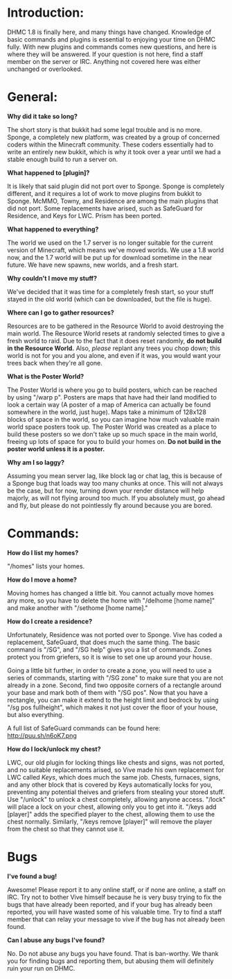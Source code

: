 # Introduction:

DHMC 1.8 is finally here, and many things have changed. Knowledge of basic commands and plugins is essential to enjoying your time on DHMC fully. With new plugins and commands comes new questions, and here is where they will be answered. If your question is not here, find a staff member on the server or IRC. Anything not covered here was either unchanged or overlooked.

# General: 

**Why did it take so long?**

The short story is that bukkit had some legal trouble and is no more. Sponge, a completely new platform, was created by a group of concerned coders within the Minecraft community. These coders essentially had to write an entirely new bukkit, which is why it took over a year until we had a stable enough build to run a server on.

**What happened to [plugin]?**

It is likely that said plugin did not port over to Sponge. Sponge is completely different, and it requires a lot of work to move plugins from bukkit to Sponge. McMMO, Towny, and Residence are among the main plugins that did not port. Some replacements have 
arised, such as SafeGuard for Residence, and Keys for LWC. Prism has been ported.

**What happened to everything?**

The world we used on the 1.7 server is no longer suitable for the current version of Minecraft, which means we've moved worlds. We use a 1.8 world now, and the 1.7 world will be put up for download sometime in the near future. We have new spawns, new worlds, and a fresh start.

**Why couldn't I move my stuff?**

We've decided that it was time for a completely fresh start, so your stuff stayed in the old world (which can be downloaded, but the file is huge).

**Where can I go to gather resources?**

Resources are to be gathered in the Resource World to avoid destroying the main world. The Resource World resets at randomly selected times to give a fresh world to raid. Due to the fact that it does reset randomly, **do not build in the Resource World.** Also, *please* replant any trees you chop down; this world is not for you and you alone, and even if it was, you would want your trees back when they're all gone.

**What is the Poster World?**

The Poster World is where you go to build posters, which can be reached by using "/warp p". Posters are maps that have had their land modified to look a certain way (A poster of a map of America can actually be found somewhere in the world, just huge). Maps take a minimum of 128x128 blocks of space in the world, so you can imagine how much valuable main world space posters took up. The Poster World was created as a place to build these posters so we don't take up so much space in the main world, freeing up lots of space for you to build your homes on. **Do not build in the poster world unless it is a poster.**

**Why am I so laggy?**

Assuming you mean server lag, like block lag or chat lag, this is because of a Sponge bug that loads way too many chunks at once. This will not always be the case, but for now, turning down your render distance will help majorly, as will not flying around too much. If you absolutely must, go ahead and fly, but please do not pointlessly fly around because you are bored.

# Commands:


**How do I list my homes?**

"/homes" lists your homes.

**How do I move a home?**

Moving homes has changed a little bit. You cannot actually move homes any more, so you have to delete the home with "/delhome [home name]" and make another with "/sethome [home name]."

**How do I create a residence?**

Unfortunately, Residence was not ported over to Sponge. Vive has coded a replacement, SafeGuard, that does much the same thing. The basic command is "/SG", and "/SG help" gives you a list of commands. Zones protect you from griefers, so it is wise to set one up around your house.

Going a little bit further, in order to create a zone, you will need to use a series of commands, starting with "/SG zone" to make sure that you are not already in a zone. Second, find two opposite corners of a rectangle around your base and mark both of them with "/SG pos". Now that you have a rectangle, you can make it extend to the height limit and bedrock by using "/sg pos fullheight", which makes it not just cover the floor of your house, but also everything.

A full list of SafeGuard commands can be found here: http://puu.sh/n6oK7.png

**How do I lock/unlock my chest?**

LWC, our old plugin for locking things like chests and signs, was not ported, and no suitable replacements arised, so Vive made his own replacement for LWC called *Keys*, which does much the same job. Chests, furnaces, signs, and any other block that is covered by Keys automatically locks for you, preventing any potential theives and griefers from stealing your stored stuff. Use "/unlock" to unlock a chest completely, allowing anyone access. "/lock" will place a lock on your chest, allowing only you to get into it. "/keys add [player]" adds the specified player to the chest, allowing them to use the chest normally. Similarly, "/keys remove [player]" will remove the player from the chest so that they cannot use it.

# Bugs

**I've found a bug!**

Awesome! Please report it to any online staff, or if none are online, a staff on IRC. Try not to bother Vive himself because he is very busy trying to fix the bugs that have already been reported, and if your bug has already been reported, you will have wasted some of his valuable time. Try to find a staff member that can relay your message to vive if the bug has not already been found.

**Can I abuse any bugs I've found?**

No. Do not abuse any bugs you have found. That is ban-worthy. We thank you for finding bugs and reporting them, but abusing them will definitely ruin your run on DHMC.
